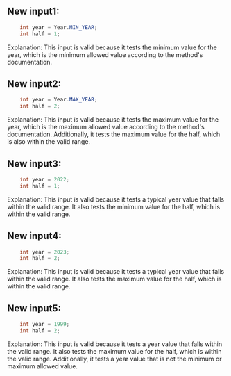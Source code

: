 ## New input1:
```java
    int year = Year.MIN_YEAR;
    int half = 1;
```
Explanation: This input is valid because it tests the minimum value for the year, which is the minimum allowed value according to the method's documentation.

## New input2:
```java
    int year = Year.MAX_YEAR;
    int half = 2;
```
Explanation: This input is valid because it tests the maximum value for the year, which is the maximum allowed value according to the method's documentation. Additionally, it tests the maximum value for the half, which is also within the valid range.

## New input3:
```java
    int year = 2022;
    int half = 1;
```
Explanation: This input is valid because it tests a typical year value that falls within the valid range. It also tests the minimum value for the half, which is within the valid range.

## New input4:
```java
    int year = 2023;
    int half = 2;
```
Explanation: This input is valid because it tests a typical year value that falls within the valid range. It also tests the maximum value for the half, which is within the valid range.

## New input5:
```java
    int year = 1999;
    int half = 2;
```
Explanation: This input is valid because it tests a year value that falls within the valid range. It also tests the maximum value for the half, which is within the valid range. Additionally, it tests a year value that is not the minimum or maximum allowed value.